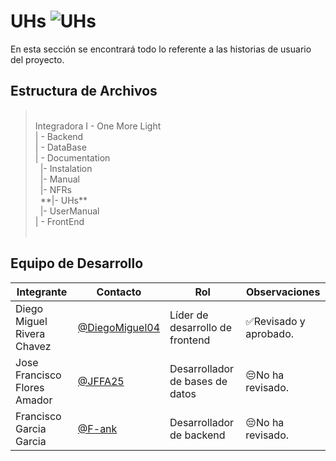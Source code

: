 # UHs  ![UHs](https://img.shields.io/badge/Microsoft_Office-D83B01?style=for-the-badge&logo=microsoft-office&logoColor=white)
En esta sección se encontrará todo lo referente a las historias de usuario del proyecto.

## Estructura de Archivos
> <br>
>Integradora I - One More Light<br>
>| - Backend<br>
>| - DataBase<br>
>| - Documentation<br>
>&nbsp;&nbsp;|- Instalation<br>
>&nbsp;&nbsp;|- Manual<br>
>&nbsp;&nbsp;|- NFRs<br>
>&nbsp;&nbsp;**|- UHs**<br>
>&nbsp;&nbsp;|- UserManual<br>
>| - FrontEnd<br>
> <br>

## Equipo de Desarrollo

|Integrante|Contacto|Rol|Observaciones|
|------------|--------|---|---|
|Diego Miguel Rivera Chavez|[@DiegoMiguel04](https://github.com/DiegoMiguel04)|Líder de desarrollo de frontend|✅Revisado y aprobado.|
|Jose Francisco Flores Amador|[@JFFA25](https://github.com/JFFA25)|Desarrollador de bases de datos|😔No ha revisado.|
|Francisco Garcia Garcia|[@F-ank](https://github.com/F-ank)|Desarrollador de backend|😔No ha revisado.|